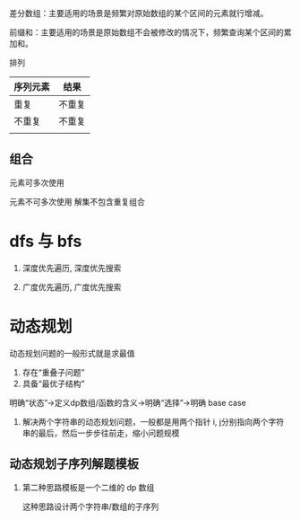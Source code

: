 差分数组：主要适用的场景是频繁对原始数组的某个区间的元素就行增减。

前缀和：主要适用的场景是原始数组不会被修改的情况下，频繁查询某个区间的累加和。



排列

| 序列元素 | 结果   |
| -------- | ------ |
| 重复     | 不重复 |
| 不重复   | 不重复 |
|          |        |



## 组合

元素可多次使用

元素不可多次使用  解集不包含重复组合

# dfs 与 bfs

1. 深度优先遍历, 深度优先搜索

2. 广度优先遍历, 广度优先搜索

   

# 动态规划

动态规划问题的一般形式就是求最值

1. 存在“重叠子问题”
2. 具备“最优子结构”

明确“状态”->定义dp数组/函数的含义->明确“选择”->明确 base case

1. 解决两个字符串的动态规划问题，一般都是用两个指针 i, j分别指向两个字符串的最后，然后一步步往前走，缩小问题规模

## 动态规划子序列解题模板

1. 第二种思路模板是一个二维的 dp 数组

   这种思路设计两个字符串/数组的子序列